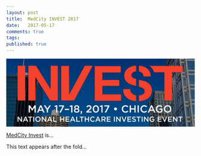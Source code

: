 ```yaml
---
layout: post
title:  MedCity INVEST 2017
date:   2017-05-17
comments: true
tags: 
published: true
---
```

<img src="/images/medcity_invest.jpg" width="720" align="center">

[MedCity Invest](http://events.medcitynews.com/invest/) is...


<!--more-->

This text appears after the fold...
